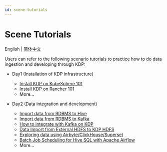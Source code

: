 ```yaml
---
id: scene-tutorials
---
```


# Scene Tutorials

English | [简体中文](../../zh/user-tutorials/tutorials.md)

Users can refer to the following scenario tutorials to practice how to do data ingestion and developing through KDP:

* Day1 (Installation of KDP infrastructure)
  * [Install KDP on KubeSphere 101](./install-kdp-on-kubesphere-101.md)
  * [Install KDP on Rancher 101](./install-kdp-on-rancher-101.md)
  * More...

* Day2 (Data integration and development)
  * [Import data from RDBMS to Hive](./import-from-rbdms-to-hive.md)
  * [Import data from RDBMS to Kafka](./import-from-rdbms-to-kafka.md)
  * [How to integrate with Kafka on KDP](./integration-kafka-with-int-ext-comps.md)
  * [Data Import from External HDFS to KDP HDFS](./import-from-hdfs-to-hdfs.md)
  * [Exploring data using Airbyte/ClickHouse/Superset](./exploring-data-using-airbyte-clickhouse-superset.md)
  * [Batch Job Scheduling for Hive SQL with Apache Airflow](./batch-job-scheduling-for-hive-sql-with-apache-airflow.md)
  * More...

